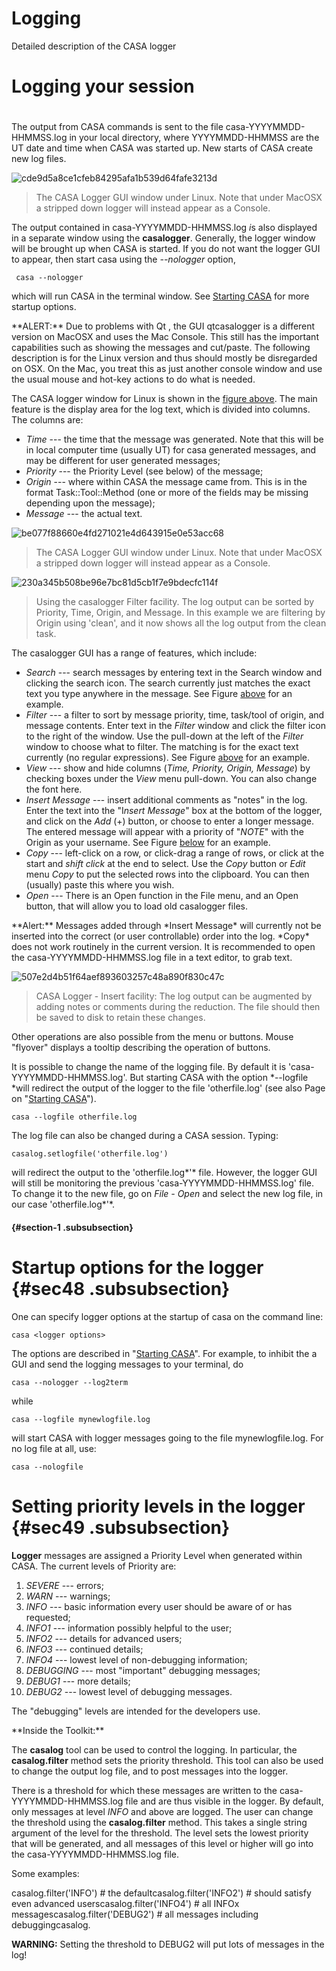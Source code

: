 

# Logging 

Detailed description of the CASA logger

# **Logging your session**

#  

The output from CASA commands is sent to the file casa-YYYYMMDD-HHMMSS.log in your local directory, where YYYYMMDD-HHMMSS are the UT date and time when CASA was started up. New starts of CASA create new log files.

 ![cde9d5a8ce1cfeb84295afa1b539d64fafe3213d](media/cde9d5a8ce1cfeb84295afa1b539d64fafe3213d.png)

>The CASA Logger GUI window under Linux. Note that under MacOSX a stripped down logger will instead appear as a Console.
  

The output contained in casa-YYYYMMDD-HHMMSS.log *i*s also displayed in a separate window using the **casalogger**. Generally, the logger window will be brought up when CASA is started. If you do not want the logger GUI to appear, then start casa using the *\--nologger* option,

```
 casa --nologger
```

which will run CASA in the terminal window. See [Starting CASA](https://casa.nrao.edu/casadocs-devel/stable/old-pages/starting-casa) for more startup options.

<div class="alert alert-warning">
**ALERT:** Due to problems with Qt , the GUI qtcasalogger is a different version on MacOSX and uses the Mac Console. This still has the important capabilities such as showing the messages and cut/paste. The following description is for the Linux version and thus should mostly be disregarded on OSX. On the Mac, you treat this as just another console window and use the usual mouse and hot-key actions to do what is needed.
</div>

The CASA logger window for Linux is shown in the [figure above](http://casa.nrao.edu/casadocs/stable/usingcasa/casa-logger#figid-loggerfiggui). The main feature is the display area for the log text, which is divided into columns. The columns are:

-   *Time* --- the time that the message was generated. Note that this will be in local computer time (usually UT) for casa generated messages, and may be different for user generated messages;
-   *Priority* --- the Priority Level (see below) of the message;
-   *Origin* --- where within CASA the message came from. This is in the format Task::Tool::Method (one or more of the fields may be missing depending upon the message);
-   *Message* --- the actual text.

![be077f88660e4fd271021e4d643915e0e53acc68](media/be077f88660e4fd271021e4d643915e0e53acc68.png)

>The CASA Logger GUI window under Linux. Note that under MacOSX a stripped down logger will instead appear as a Console.
  

 ![230a345b508be96e7bc81d5cb1f7e9bdecfc114f](media/230a345b508be96e7bc81d5cb1f7e9bdecfc114f.png)

>Using the casalogger Filter facility. The log output can be sorted by Priority, Time, Origin, and Message. In this example we are filtering by Origin using 'clean', and it now shows all the log output from the clean task.
  

 

The casalogger GUI has a range of features, which include:

-   *Search* --- search messages by entering text in the Search window and clicking the search icon. The search currently just matches the exact text you type anywhere in the message. See Figure [above](http://casa.nrao.edu/casadocs/stable/usingcasa/casa-logger#figid-loggerfiggui) for an example.
-   *Filter* --- a filter to sort by message priority, time, task/tool of origin, and message contents. Enter text in the *Filter* window and click the filter icon to the right of the window. Use the pull-down at the left of the *Filter* window to choose what to filter. The matching is for the exact text currently (no regular expressions). See Figure [above](http://casa.nrao.edu/casadocs/stable/usingcasa/casa-logger#figid-loggerfigfilter) for an example.
-   *View* --- show and hide columns (*Time, Priority, Origin, Message*) by checking boxes under the *View* menu pull-down. You can also change the font here.
-   *Insert Message* --- insert additional comments as "notes" in the log. Enter the text into the "I*nsert Message*" box at the bottom of the logger, and click on the *Add* (+) button, or choose to enter a longer message. The entered message will appear with a priority of "*NOTE*" with the Origin as your username. See Figure [below](http://casa.nrao.edu/casadocs/stable/usingcasa/casa-logger#figid-loggerfiginsert) for an example.
-   *Copy* --- left-click on a row, or click-drag a range of rows, or click at the start and *shift click* at the end to select. Use the *Copy* button or *Edit* menu *Copy* to put the selected rows into the clipboard. You can then (usually) paste this where you wish.
-   *Open* --- There is an Open function in the File menu, and an Open button, that will allow you to load old casalogger files.

<div class="alert alert-warning">
**Alert:** Messages added through *Insert Message* will currently not be inserted into the correct (or user controllable) order into the log. *Copy*  does not work routinely in the current version. It is recommended to open the casa-YYYYMMDD-HHMMSS.log file in a text editor, to grab text.
</div>

 ![507e2d4b51f64aef893603257c48a890f830c47c](media/507e2d4b51f64aef893603257c48a890f830c47c.png)

>CASA Logger - Insert facility: The log output can be augmented by adding notes or comments during the reduction. The file should then be saved to disk to retain these changes.
  

Other operations are also possible from the menu or buttons. Mouse "flyover" displays a tooltip describing the operation of buttons.

It is possible to change the name of the logging file. By default it is 'casa-YYYYMMDD-HHMMSS.log'. But starting CASA with the option *\--logfile *will redirect the output of the logger to the file 'otherfile.log' (see also Page on \"[Starting CASA](https://casa.nrao.edu/casadocs-devel/stable/old-pages/starting-casa)\").

```
casa --logfile otherfile.log
```

The log file can also be changed during a CASA session. Typing:

```
casalog.setlogfile('otherfile.log')
```

will redirect the output to the 'otherfile.log*'* file. However, the logger GUI will still be monitoring the previous 'casa-YYYYMMDD-HHMMSS.log' file. To change it to the new file, go on *File - Open* and select the new log file, in our case 'otherfile.log*'*.

####   {#section-1 .subsubsection}

# **Startup options for the logger** {#sec48 .subsubsection}

One can specify logger options at the startup of casa on the command line:

```
casa <logger options>
```

The options are described in \"[Starting CASA](https://casa.nrao.edu/casadocs-devel/stable/old-pages/starting-casa)\". For example, to inhibit the a GUI and send the logging messages to your terminal, do

```
casa --nologger --log2term
```

while

```
casa --logfile mynewlogfile.log
```

will start CASA with logger messages going to the file mynewlogfile.log. For no log file at all, use:

```
casa --nologfile
```

 

# **Setting priority levels in the logger** {#sec49 .subsubsection}

**Logger** messages are assigned a Priority Level when generated within CASA. The current levels of Priority are:

1.  *SEVERE* --- errors;
2.  *WARN* --- warnings;
3.  *INFO* --- basic information every user should be aware of or has requested;
4.  *INFO1* --- information possibly helpful to the user;
5.  *INFO2* --- details for advanced users;
6.  *INFO3* --- continued details;
7.  *INFO4* --- lowest level of non-debugging information;
8.  *DEBUGGING* --- most "important" debugging messages;
9.  *DEBUG1* --- more details;
10. *DEBUG2* --- lowest level of debugging messages.

The "debugging" levels are intended for the developers use. 

<div class="alert alert-info">
**Inside the Toolkit:**

The **casalog** tool can be used to control the logging. In particular, the **casalog.filter** method sets the priority threshold. This tool can also be used to change the output log file, and to post messages into the logger.

There is a threshold for which these messages are written to the casa-YYYYMMDD-HHMMSS.log file and are thus visible in the logger. By default, only messages at level *INFO* and above are logged. The user can change the threshold using the **casalog.filter** method. This takes a single string argument of the level for the threshold. The level sets the lowest priority that will be generated, and all messages of this level or higher will go into the casa-YYYYMMDD-HHMMSS.log file.

Some examples:

casalog.filter(\'INFO\')           \# the defaultcasalog.filter(\'INFO2\')          \# should satisfy even advanced userscasalog.filter(\'INFO4\')          \# all INFOx messagescasalog.filter(\'DEBUG2\')         \# all messages including debuggingcasalog.

**WARNING:** Setting the threshold to DEBUG2 will put lots of messages in the log!
</div>

 

